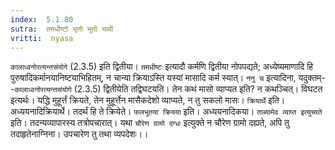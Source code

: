 ```yaml
---
index:  5.1.80
sutra:  तमधीष्टो भृतो भूतो भावी
vritti:  nyasa
---
```


`कालाध्वनोरत्यन्तसंयोगे` (2.3.5) इति द्वितीया। `तमधीष्टः` इत्यादौ कर्मणि द्वितीया नोपपद्यते; अध्येष्यमाणादि हि पुरुषादिकर्मानयानिष्टयाभिहितम्, न चान्या क्रियाऽस्ति यस्यां मासादि कर्म स्यात्।
`ननु च` इत्यादिना, यदुक्तम्--`कालाध्वनोरत्यन्तसंयोगे` (2.3.5) द्वितीयेति तद्विघटयति। तेन कथं मासो व्याप्यत इति? न कथञ्चित्। विघटत इत्यर्थः। यद्धि मुहूर्त्तं क्रियते, तेन मुहूर्त्तेन मासैकदेशो व्याप्यते, न तु सकलो मासः। `क्रियार्थे` इति। अध्ययनादिक्रियार्थे। तदर्थं हि ते क्रियेते। `फलभूतया क्रियया` इति। अध्ययनादिकया। `ताब्यामेव व्याप्त इत्युच्यते` इति। तदन्यव्यापारस्य तत्रोपचारात्। यथा `चौरेण ग्रामो दग्धः` इत्युक्ते न चौरेण ग्रामो दह्यते, अपि तु तदाहृतेनाग्निना। उपचारेण तु तथा व्यपदेशः।।

